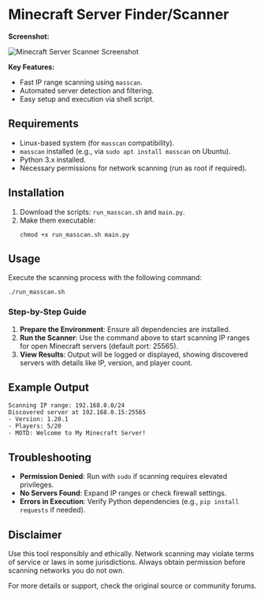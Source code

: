# Minecraft Server Finder/Scanner

**Screenshot:**

![Minecraft Server Scanner Screenshot](https://i.imgur.com/47LBZMC.png)

**Key Features:**
- Fast IP range scanning using `masscan`.
- Automated server detection and filtering.
- Easy setup and execution via shell script.

## Requirements
- Linux-based system (for `masscan` compatibility).
- `masscan` installed (e.g., via `sudo apt install masscan` on Ubuntu).
- Python 3.x installed.
- Necessary permissions for network scanning (run as root if required).

## Installation
1. Download the scripts: `run_masscan.sh` and `main.py`.
2. Make them executable:
   ```
   chmod +x run_masscan.sh main.py
   ```

## Usage
Execute the scanning process with the following command:

```
./run_masscan.sh
```

### Step-by-Step Guide
1. **Prepare the Environment**: Ensure all dependencies are installed.
2. **Run the Scanner**: Use the command above to start scanning IP ranges for open Minecraft servers (default port: 25565).
3. **View Results**: Output will be logged or displayed, showing discovered servers with details like IP, version, and player count.

## Example Output
```
Scanning IP range: 192.168.0.0/24
Discovered server at 192.168.0.15:25565
- Version: 1.20.1
- Players: 5/20
- MOTD: Welcome to My Minecraft Server!
```

## Troubleshooting
- **Permission Denied**: Run with `sudo` if scanning requires elevated privileges.
- **No Servers Found**: Expand IP ranges or check firewall settings.
- **Errors in Execution**: Verify Python dependencies (e.g., `pip install requests` if needed).

## Disclaimer
Use this tool responsibly and ethically. Network scanning may violate terms of service or laws in some jurisdictions. Always obtain permission before scanning networks you do not own.

For more details or support, check the original source or community forums.
